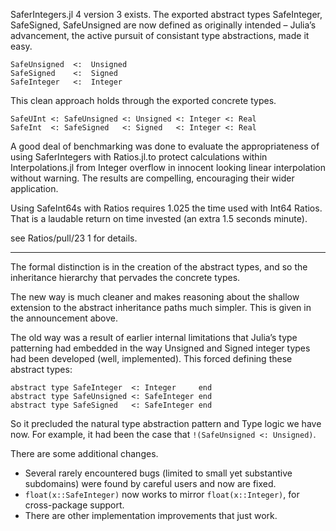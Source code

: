 SaferIntegers.jl 4 version 3 exists. The exported abstract types SafeInteger, SafeSigned, SafeUnsigned are now defined as originally intended – Julia’s advancement, the active pursuit of consistant type abstractions, made it easy.

```
SafeUnsigned  <:  Unsigned
SafeSigned    <:  Signed
SafeInteger   <:  Integer
```

This clean approach holds through the exported concrete types.

```
SafeUInt <: SafeUnsigned <: Unsigned <: Integer <: Real
SafeInt  <: SafeSigned   <: Signed   <: Integer <: Real
```

A good deal of benchmarking was done to evaluate the appropriateness of using SaferIntegers with Ratios.jl.to protect calculations within Interpolations.jl from Integer overflow in innocent looking linear interpolation without warning. The results are compelling, encouraging their wider application.

Using SafeInt64s with Ratios requires 1.025 the time used with Int64 Ratios.
That is a laudable return on time invested (an extra 1.5 seconds minute).

see Ratios/pull/23 1 for details.

----

The formal distinction is in the creation of the abstract types, and so the inheritance hierarchy that pervades the concrete types.

The new way is much cleaner and makes reasoning about the shallow extension to the abstract inheritance paths much simpler. This is given in the announcement above.

The old way was a result of earlier internal limitations that Julia’s type patterning had embedded in the way Unsigned and Signed integer types had been developed (well, implemented). This forced defining these abstract types:

```
abstract type SafeInteger  <: Integer     end
abstract type SafeUnsigned <: SafeInteger end
abstract type SafeSigned   <: SafeInteger end
```

So it precluded the natural type abstraction pattern and Type logic we have now. For example, it had been the case that `!(SafeUnsigned <: Unsigned)`.

There are some additional changes.
- Several rarely encountered bugs (limited to small yet substantive subdomains)
were found by careful users and now are fixed. 
- `float(x::SafeInteger)` now works to mirror `float(x::Integer)`, for cross-package support.
- There are other implementation improvements that just work.


